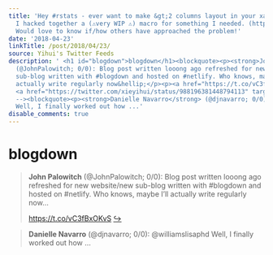 ```yaml
---
title: 'Hey #rstats - ever want to make &gt;2 columns layout in your xaringan presentation?
  I hacked together a (⚠️very WIP ⚠️) macro for something I needed. (https://t.co/6cIackqGWe)
  Would love to know if/how others have approached the problem!'
date: '2018-04-23'
linkTitle: /post/2018/04/23/
source: Yihui's Twitter Feeds
description: ' <h1 id="blogdown">blogdown</h1><blockquote><p><strong>John Palowitch</strong>
  (@JohnPalowitch; 0/0): Blog post written looong ago refreshed for new website/new
  sub-blog written with #blogdown and hosted on #netlify. Who knows, maybe I&rsquo;ll
  actually write regularly now&hellip;</p><p><a href="https://t.co/vC3fBxOKvS" target="_blank">https://t.co/vC3fBxOKvS</a>
  <a href="https://twitter.com/xieyihui/status/988196381448794113" target="_blank">&#8618;</a></p></blockquote><!--
  --><blockquote><p><strong>Danielle Navarro</strong> (@djnavarro; 0/0): @williamslisaphd
  Well, I finally worked out how ...'
disable_comments: true
---
```

 <h1 id="blogdown">blogdown</h1><blockquote><p><strong>John Palowitch</strong> (@JohnPalowitch; 0/0): Blog post written looong ago refreshed for new website/new sub-blog written with #blogdown and hosted on #netlify. Who knows, maybe I&rsquo;ll actually write regularly now&hellip;</p><p><a href="https://t.co/vC3fBxOKvS" target="_blank">https://t.co/vC3fBxOKvS</a> <a href="https://twitter.com/xieyihui/status/988196381448794113" target="_blank">&#8618;</a></p></blockquote><!-- --><blockquote><p><strong>Danielle Navarro</strong> (@djnavarro; 0/0): @williamslisaphd Well, I finally worked out how ...